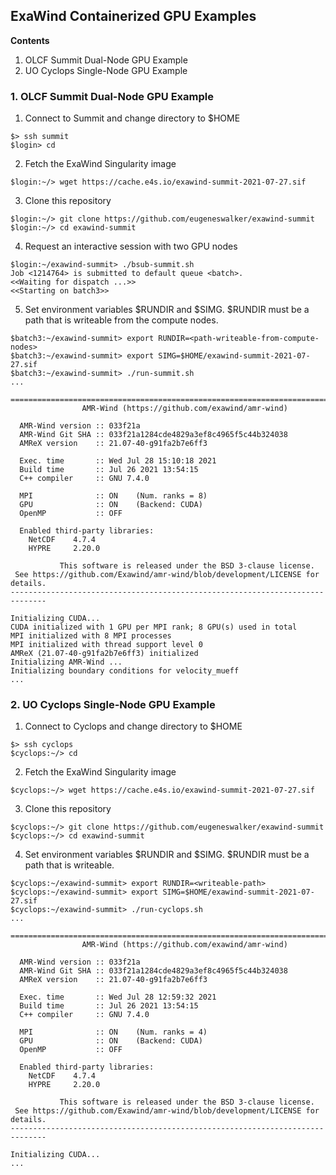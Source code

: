 ## ExaWind Containerized GPU Examples

**Contents**
1. OLCF Summit Dual-Node GPU Example
2. UO Cyclops Single-Node GPU Example

### 1. OLCF Summit Dual-Node GPU Example

1. Connect to Summit and change directory to $HOME
```
$> ssh summit
$login> cd
```

2. Fetch the ExaWind Singularity image
```
$login:~/> wget https://cache.e4s.io/exawind-summit-2021-07-27.sif
```

3. Clone this repository
```
$login:~/> git clone https://github.com/eugeneswalker/exawind-summit
$login:~/> cd exawind-summit
```

4. Request an interactive session with two GPU nodes
```
$login:~/exawind-summit> ./bsub-summit.sh
Job <1214764> is submitted to default queue <batch>.
<<Waiting for dispatch ...>>
<<Starting on batch3>>
```

5. Set environment variables $RUNDIR and $SIMG. $RUNDIR must be a path that is writeable from the compute nodes.
```
$batch3:~/exawind-summit> export RUNDIR=<path-writeable-from-compute-nodes>
$batch3:~/exawind-summit> export SIMG=$HOME/exawind-summit-2021-07-27.sif
$batch3:~/exawind-summit> ./run-summit.sh
...

==============================================================================
                AMR-Wind (https://github.com/exawind/amr-wind)

  AMR-Wind version :: 033f21a
  AMR-Wind Git SHA :: 033f21a1284cde4829a3ef8c4965f5c44b324038
  AMReX version    :: 21.07-40-g91fa2b7e6ff3

  Exec. time       :: Wed Jul 28 15:10:18 2021
  Build time       :: Jul 26 2021 13:54:15
  C++ compiler     :: GNU 7.4.0

  MPI              :: ON    (Num. ranks = 8)
  GPU              :: ON    (Backend: CUDA)
  OpenMP           :: OFF

  Enabled third-party libraries:
    NetCDF    4.7.4
    HYPRE     2.20.0

           This software is released under the BSD 3-clause license.
 See https://github.com/Exawind/amr-wind/blob/development/LICENSE for details.
------------------------------------------------------------------------------

Initializing CUDA...
CUDA initialized with 1 GPU per MPI rank; 8 GPU(s) used in total
MPI initialized with 8 MPI processes
MPI initialized with thread support level 0
AMReX (21.07-40-g91fa2b7e6ff3) initialized
Initializing AMR-Wind ...
Initializing boundary conditions for velocity_mueff
...
```

### 2. UO Cyclops Single-Node GPU Example

1. Connect to Cyclops and change directory to $HOME
```
$> ssh cyclops
$cyclops:~/> cd
```

2. Fetch the ExaWind Singularity image
```
$cyclops:~/> wget https://cache.e4s.io/exawind-summit-2021-07-27.sif
```

3. Clone this repository
```
$cyclops:~/> git clone https://github.com/eugeneswalker/exawind-summit
$cyclops:~/> cd exawind-summit
```

4. Set environment variables $RUNDIR and $SIMG. $RUNDIR must be a path that is writeable.
```
$cyclops:~/exawind-summit> export RUNDIR=<writeable-path>
$cyclops:~/exawind-summit> export SIMG=$HOME/exawind-summit-2021-07-27.sif
$cyclops:~/exawind-summit> ./run-cyclops.sh
...

==============================================================================
                AMR-Wind (https://github.com/exawind/amr-wind)

  AMR-Wind version :: 033f21a
  AMR-Wind Git SHA :: 033f21a1284cde4829a3ef8c4965f5c44b324038
  AMReX version    :: 21.07-40-g91fa2b7e6ff3

  Exec. time       :: Wed Jul 28 12:59:32 2021
  Build time       :: Jul 26 2021 13:54:15
  C++ compiler     :: GNU 7.4.0

  MPI              :: ON    (Num. ranks = 4)
  GPU              :: ON    (Backend: CUDA)
  OpenMP           :: OFF

  Enabled third-party libraries:
    NetCDF    4.7.4
    HYPRE     2.20.0

           This software is released under the BSD 3-clause license.
 See https://github.com/Exawind/amr-wind/blob/development/LICENSE for details.
------------------------------------------------------------------------------

Initializing CUDA...
...
```
